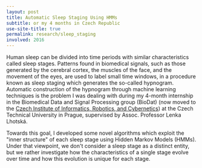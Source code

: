 ```yaml
---
layout: post
title: Automatic Sleep Staging Using HMMs
subtitle: or my 4 months in Czech Republic
use-site-title: true
permalink: research/sleep_staging
involved: 2016
---
```


Human sleep can be divided into time periods with similar characteristics called sleep stages. Patterns found in biomedical signals, such as those generated by the cerebral cortex, the muscles of the face, and the movement of the eyes, are used to label small time windows, in a procedure known as sleep staging which generates the so-called hypnogram. Automatic construction of the hypnogram through machine learning techniques is the problem I was dealing with during my 4-month internship in the Biomedical Data and Signal Processing group (BioDat) (now moved to the [Czech Institute of Informatics, Robotics, and Cybernetics](https://www.ciirc.cvut.cz/teams-labs/cogsys/)) at the Czech Technical University in Prague, supervised by Assoc. Professor Lenka Lhotská.

Towards this goal, I developed some novel algorithms which exploit the "inner structure" of each sleep stage using Hidden Markov Models (HMMs). Under that viewpoint, we don't consider a sleep stage as a distinct entity, but we rather investigate how the characteristics of a single stage evolve over time and how this evolution is unique for each stage.

<!-- last updated: 2018-09-27 -->

